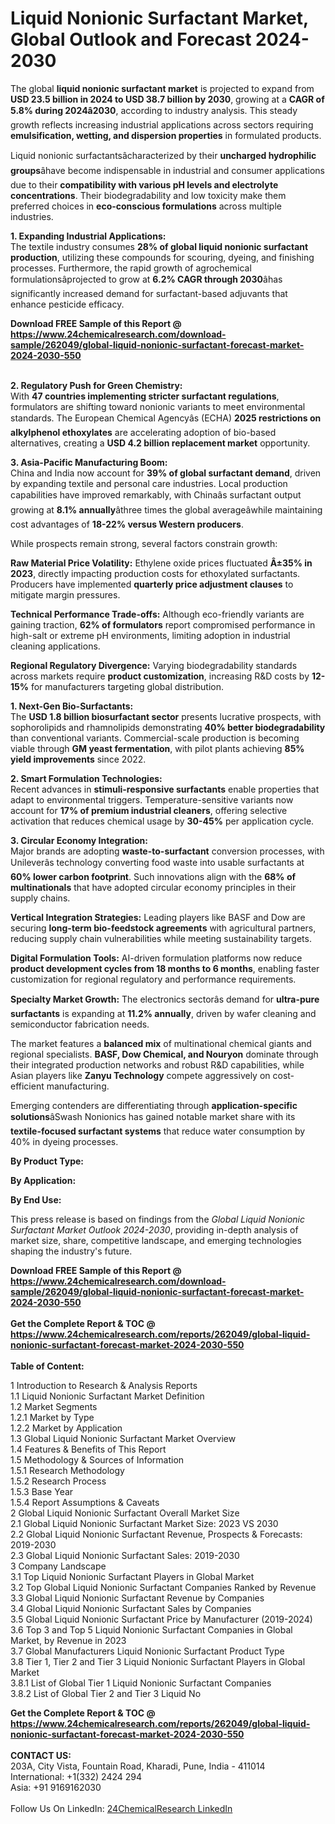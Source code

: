 <h1>Liquid Nonionic Surfactant Market, Global Outlook and Forecast 2024-2030</h1><p>The global <strong>liquid nonionic surfactant market</strong> is projected to expand from <strong>USD 23.5 billion in 2024 to USD 38.7 billion by 2030</strong>, growing at a <strong>CAGR of 5.8% during 2024â2030</strong>, according to industry analysis. This steady growth reflects increasing industrial applications across sectors requiring <strong>emulsification, wetting, and dispersion properties</strong> in formulated products.</p><p>Liquid nonionic surfactantsâcharacterized by their <strong>uncharged hydrophilic groups</strong>âhave become indispensable in industrial and consumer applications due to their <strong>compatibility with various pH levels and electrolyte concentrations</strong>. Their biodegradability and low toxicity make them preferred choices in <strong>eco-conscious formulations</strong> across multiple industries.</p><p><strong>1. Expanding Industrial Applications:</strong><br>
The textile industry consumes <strong>28% of global liquid nonionic surfactant production</strong>, utilizing these compounds for scouring, dyeing, and finishing processes. Furthermore, the rapid growth of agrochemical formulationsâprojected to grow at <strong>6.2% CAGR through 2030</strong>âhas significantly increased demand for surfactant-based adjuvants that enhance pesticide efficacy.</p><div><b>Download FREE Sample of this Report @ 
            <a href="https://www.24chemicalresearch.com/download-sample/262049/global-liquid-nonionic-surfactant-forecast-market-2024-2030-550">
            https://www.24chemicalresearch.com/download-sample/262049/global-liquid-nonionic-surfactant-forecast-market-2024-2030-550</a></b></div><br><p><strong>2. Regulatory Push for Green Chemistry:</strong><br>
With <strong>47 countries implementing stricter surfactant regulations</strong>, formulators are shifting toward nonionic variants to meet environmental standards. The European Chemical Agencyâs (ECHA) <strong>2025 restrictions on alkylphenol ethoxylates</strong> are accelerating adoption of bio-based alternatives, creating a <strong>USD 4.2 billion replacement market</strong> opportunity.</p><p><strong>3. Asia-Pacific Manufacturing Boom:</strong><br>
China and India now account for <strong>39% of global surfactant demand</strong>, driven by expanding textile and personal care industries. Local production capabilities have improved remarkably, with Chinaâs surfactant output growing at <strong>8.1% annually</strong>âthree times the global averageâwhile maintaining cost advantages of <strong>18-22% versus Western producers</strong>.</p><p>While prospects remain strong, several factors constrain growth:</p><p><strong>Raw Material Price Volatility:</strong> Ethylene oxide prices fluctuated <strong>Â±35% in 2023</strong>, directly impacting production costs for ethoxylated surfactants. Producers have implemented <strong>quarterly price adjustment clauses</strong> to mitigate margin pressures.</p><p><strong>Technical Performance Trade-offs:</strong> Although eco-friendly variants are gaining traction, <strong>62% of formulators</strong> report compromised performance in high-salt or extreme pH environments, limiting adoption in industrial cleaning applications.</p><p><strong>Regional Regulatory Divergence:</strong> Varying biodegradability standards across markets require <strong>product customization</strong>, increasing R&amp;D costs by <strong>12-15%</strong> for manufacturers targeting global distribution.</p><p><strong>1. Next-Gen Bio-Surfactants:</strong><br>
The <strong>USD 1.8 billion biosurfactant sector</strong> presents lucrative prospects, with sophorolipids and rhamnolipids demonstrating <strong>40% better biodegradability</strong> than conventional variants. Commercial-scale production is becoming viable through <strong>GM yeast fermentation</strong>, with pilot plants achieving <strong>85% yield improvements</strong> since 2022.</p><p><strong>2. Smart Formulation Technologies:</strong><br>
Recent advances in <strong>stimuli-responsive surfactants</strong> enable properties that adapt to environmental triggers. Temperature-sensitive variants now account for <strong>17% of premium industrial cleaners</strong>, offering selective activation that reduces chemical usage by <strong>30-45%</strong> per application cycle.</p><p><strong>3. Circular Economy Integration:</strong><br>
Major brands are adopting <strong>waste-to-surfactant</strong> conversion processes, with Unileverâs technology converting food waste into usable surfactants at <strong>60% lower carbon footprint</strong>. Such innovations align with the <strong>68% of multinationals</strong> that have adopted circular economy principles in their supply chains.</p><p><strong>Vertical Integration Strategies:</strong> Leading players like BASF and Dow are securing <strong>long-term bio-feedstock agreements</strong> with agricultural partners, reducing supply chain vulnerabilities while meeting sustainability targets.</p><p><strong>Digital Formulation Tools:</strong> AI-driven formulation platforms now reduce <strong>product development cycles from 18 months to 6 months</strong>, enabling faster customization for regional regulatory and performance requirements.</p><p><strong>Specialty Market Growth:</strong> The electronics sectorâs demand for <strong>ultra-pure surfactants</strong> is expanding at <strong>11.2% annually</strong>, driven by wafer cleaning and semiconductor fabrication needs.</p><p>The market features a <strong>balanced mix</strong> of multinational chemical giants and regional specialists. <strong>BASF, Dow Chemical, and Nouryon</strong> dominate through their integrated production networks and robust R&amp;D capabilities, while Asian players like <strong>Zanyu Technology</strong> compete aggressively on cost-efficient manufacturing.</p><p>Emerging contenders are differentiating through <strong>application-specific solutions</strong>âSwash Nonionics has gained notable market share with its <strong>textile-focused surfactant systems</strong> that reduce water consumption by 40% in dyeing processes.</p><p><strong>By Product Type:</strong></p><p><strong>By Application:</strong></p><p><strong>By End Use:</strong></p><p>This press release is based on findings from the <em>Global Liquid Nonionic Surfactant Market Outlook 2024-2030</em>, providing in-depth analysis of market size, share, competitive landscape, and emerging technologies shaping the industry's future.</p><div><b>Download FREE Sample of this Report @ 
            <a href="https://www.24chemicalresearch.com/download-sample/262049/global-liquid-nonionic-surfactant-forecast-market-2024-2030-550">
            https://www.24chemicalresearch.com/download-sample/262049/global-liquid-nonionic-surfactant-forecast-market-2024-2030-550</a></b></div><br><div><b>Get the Complete Report & TOC @ 
            <a href="https://www.24chemicalresearch.com/reports/262049/global-liquid-nonionic-surfactant-forecast-market-2024-2030-550">
            https://www.24chemicalresearch.com/reports/262049/global-liquid-nonionic-surfactant-forecast-market-2024-2030-550</a></b></div><br>
            <b>Table of Content:</b><p>1 Introduction to Research & Analysis Reports<br />
    1.1 Liquid Nonionic Surfactant Market Definition<br />
    1.2 Market Segments<br />
        1.2.1 Market by Type<br />
        1.2.2 Market by Application<br />
    1.3 Global Liquid Nonionic Surfactant Market Overview<br />
    1.4 Features & Benefits of This Report<br />
    1.5 Methodology & Sources of Information<br />
        1.5.1 Research Methodology<br />
        1.5.2 Research Process<br />
        1.5.3 Base Year<br />
        1.5.4 Report Assumptions & Caveats<br />
2 Global Liquid Nonionic Surfactant Overall Market Size<br />
    2.1 Global Liquid Nonionic Surfactant Market Size: 2023 VS 2030<br />
    2.2 Global Liquid Nonionic Surfactant Revenue, Prospects & Forecasts: 2019-2030<br />
    2.3 Global Liquid Nonionic Surfactant Sales: 2019-2030<br />
3 Company Landscape<br />
    3.1 Top Liquid Nonionic Surfactant Players in Global Market<br />
    3.2 Top Global Liquid Nonionic Surfactant Companies Ranked by Revenue<br />
    3.3 Global Liquid Nonionic Surfactant Revenue by Companies<br />
    3.4 Global Liquid Nonionic Surfactant Sales by Companies<br />
    3.5 Global Liquid Nonionic Surfactant Price by Manufacturer (2019-2024)<br />
    3.6 Top 3 and Top 5 Liquid Nonionic Surfactant Companies in Global Market, by Revenue in 2023<br />
    3.7 Global Manufacturers Liquid Nonionic Surfactant Product Type<br />
    3.8 Tier 1, Tier 2 and Tier 3 Liquid Nonionic Surfactant Players in Global Market<br />
        3.8.1 List of Global Tier 1 Liquid Nonionic Surfactant Companies<br />
        3.8.2 List of Global Tier 2 and Tier 3 Liquid No</p><div><b>Get the Complete Report & TOC @ 
            <a href="https://www.24chemicalresearch.com/reports/262049/global-liquid-nonionic-surfactant-forecast-market-2024-2030-550">
            https://www.24chemicalresearch.com/reports/262049/global-liquid-nonionic-surfactant-forecast-market-2024-2030-550</a></b></div><br><b>CONTACT US:</b><br>
            203A, City Vista, Fountain Road, Kharadi, Pune, India - 411014<br>
            International: +1(332) 2424 294<br>
            Asia: +91 9169162030 <br><br>
            Follow Us On LinkedIn: <a href="https://www.linkedin.com/company/24chemicalresearch/">24ChemicalResearch LinkedIn</a>